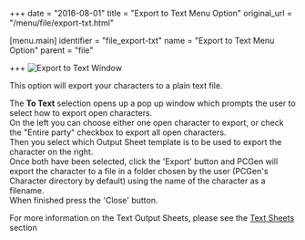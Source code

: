 +++
date = "2016-08-01"
title = "Export to Text Menu Option"
original_url = "/menu/file/export-txt.html"

[menu.main]
    identifier = "file_export-txt"
    name = "Export to Text Menu Option"
    parent = "file"
    
+++
![Export to Text Window](../../images/windows/export_text.png)

This option will export your characters to a plain text file.

The **To Text** selection opens up a pop up window which prompts the
user to select how to export open characters.\
 On the left you can choose either one open character to export, or
check the "Entire party" checkbox to export all open characters.\
 Then you select which Output Sheet template is to be used to export the
character on the right.\
 Once both have been selected, click the 'Export' button and PCGen will
export the character to a file in a folder chosen by the user (PCGen's
Character directory by default) using the name of the character as a
filename.\
 When finished press the 'Close' button.

For more information on the Text Output Sheets, please see the [Text
Sheets](/outputsheetpages/outputsheetstxt.html) section



